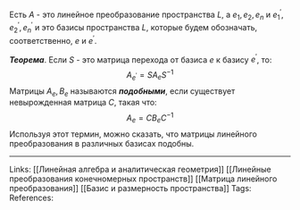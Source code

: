Есть $A$ - это линейное преобразование пространства $L$, а $e_1, e_2, e_n$ и $e_1^{'}, e_2^{'}, e_n^{'}$ и это базисы пространства $L$, которые будем обозначать, соответственно, $e$ и $e^{'}$. 

***Теорема***. Если $S$ - это матрица перехода от базиса $e$ к базису $e^{'}$, то:
$$A_{e^{'}}=SA_eS^{-1}$$
Матрицы $A_e, B_e$ называются ***подобными***, если существует невырожденная матрица $C$, такая что:
$$A_e=CB_eC^{-1}$$
Используя этот термин, можно сказать, что матрицы линейного преобразования в различных базисах подобны. 

___
Links: [[Линейная алгебра и аналитическая геометрия]] [[Линейные преобразования конечномерных пространств]] [[Матрица линейного преобразования]] [[Базис и размерность пространства]]
Tags: 
References: 